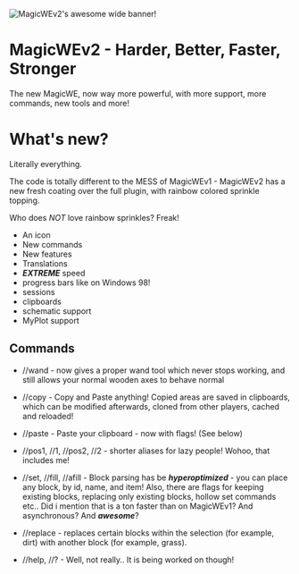 ![MagicWEv2's awesome wide banner!](https://github.com/thebigsmileXD/MagicWE2/blob/master/resources/magicwe_icon_wide.png)
# MagicWEv2 - Harder, Better, Faster, Stronger
The new MagicWE, now way more powerful, with more support, more commands, new tools and more!

# What's new?
Literally everything.

The code is totally different to the MESS of MagicWEv1 - MagicWEv2 has a new fresh coating over the full plugin, with rainbow colored sprinkle topping.

Who does *NOT* love rainbow sprinkles? Freak!

- An icon
- New commands
- New features
- Translations
- ***EXTREME*** speed
- progress bars like on Windows 98!
- sessions
- clipboards
- schematic support
- MyPlot support

## Commands
- //wand - now gives a proper wand tool which never stops working, and still allows your normal wooden axes to behave normal

<!-- 
- //brush - brushes that can be configured via user interface - select whatever you want and receive your brush tool!
-->

- //copy - Copy and Paste anything! Copied areas are saved in clipboards, which can be modified afterwards, cloned from other players, cached and reloaded!

- //paste - Paste your clipboard - now with flags! (See below)

- //pos1, //1, //pos2, //2 - shorter aliases for lazy people! Wohoo, that includes me!

- //set, //fill, //afill - Block parsing has be ***hyperoptimized*** - you can place any block, by id, name, and item!
Also, there are flags for keeping existing blocks, replacing only existing blocks, hollow set commands etc.. Did i mention that is a ton faster than on MagicWEv1? And asynchronous? And ***awesome***?

- //replace - replaces certain blocks within the selection (for example, dirt) with another block (for example, grass). 

- //help, //? - Well, not really.. It is being worked on though!

<!--
## Fast updates
You have an urgent issue, which crashes your server, messes with the world or players start griefing?
Either create an issue, or, if ***REALLY*** urgent (similar to a live-saving heart operation), tag me on Twitter with your issue: [@xenialdan](https://twitter.com/xenialdan)
-->
